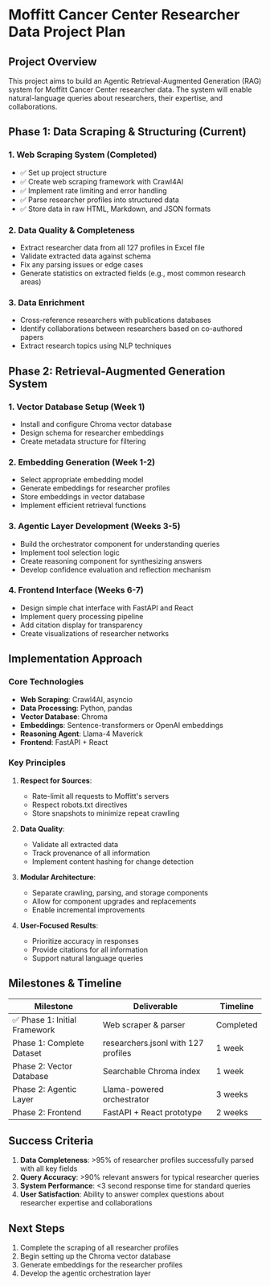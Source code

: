 # Moffitt Cancer Center Researcher Data Project Plan

## Project Overview

This project aims to build an Agentic Retrieval-Augmented Generation (RAG) system for Moffitt Cancer Center researcher data. The system will enable natural-language queries about researchers, their expertise, and collaborations.

## Phase 1: Data Scraping & Structuring (Current)

### 1. Web Scraping System (Completed)
- ✅ Set up project structure
- ✅ Create web scraping framework with Crawl4AI
- ✅ Implement rate limiting and error handling
- ✅ Parse researcher profiles into structured data
- ✅ Store data in raw HTML, Markdown, and JSON formats

### 2. Data Quality & Completeness
- Extract researcher data from all 127 profiles in Excel file
- Validate extracted data against schema
- Fix any parsing issues or edge cases
- Generate statistics on extracted fields (e.g., most common research areas)

### 3. Data Enrichment
- Cross-reference researchers with publications databases
- Identify collaborations between researchers based on co-authored papers
- Extract research topics using NLP techniques

## Phase 2: Retrieval-Augmented Generation System

### 1. Vector Database Setup (Week 1)
- Install and configure Chroma vector database
- Design schema for researcher embeddings
- Create metadata structure for filtering

### 2. Embedding Generation (Week 1-2)
- Select appropriate embedding model
- Generate embeddings for researcher profiles
- Store embeddings in vector database
- Implement efficient retrieval functions

### 3. Agentic Layer Development (Weeks 3-5)
- Build the orchestrator component for understanding queries
- Implement tool selection logic
- Create reasoning component for synthesizing answers
- Develop confidence evaluation and reflection mechanism

### 4. Frontend Interface (Weeks 6-7)
- Design simple chat interface with FastAPI and React
- Implement query processing pipeline
- Add citation display for transparency
- Create visualizations of researcher networks

## Implementation Approach

### Core Technologies
- **Web Scraping**: Crawl4AI, asyncio
- **Data Processing**: Python, pandas
- **Vector Database**: Chroma
- **Embeddings**: Sentence-transformers or OpenAI embeddings
- **Reasoning Agent**: Llama-4 Maverick
- **Frontend**: FastAPI + React

### Key Principles
1. **Respect for Sources**:
   - Rate-limit all requests to Moffitt's servers
   - Respect robots.txt directives
   - Store snapshots to minimize repeat crawling

2. **Data Quality**:
   - Validate all extracted data
   - Track provenance of all information
   - Implement content hashing for change detection

3. **Modular Architecture**:
   - Separate crawling, parsing, and storage components
   - Allow for component upgrades and replacements
   - Enable incremental improvements

4. **User-Focused Results**:
   - Prioritize accuracy in responses
   - Provide citations for all information
   - Support natural language queries

## Milestones & Timeline

| Milestone | Deliverable | Timeline |
|-----------|-------------|----------|
| ✅ Phase 1: Initial Framework | Web scraper & parser | Completed |
| Phase 1: Complete Dataset | researchers.jsonl with 127 profiles | 1 week |
| Phase 2: Vector Database | Searchable Chroma index | 1 week |
| Phase 2: Agentic Layer | Llama-powered orchestrator | 3 weeks |
| Phase 2: Frontend | FastAPI + React prototype | 2 weeks |

## Success Criteria

1. **Data Completeness**: >95% of researcher profiles successfully parsed with all key fields
2. **Query Accuracy**: >90% relevant answers for typical researcher queries
3. **System Performance**: <3 second response time for standard queries
4. **User Satisfaction**: Ability to answer complex questions about researcher expertise and collaborations

## Next Steps

1. Complete the scraping of all researcher profiles
2. Begin setting up the Chroma vector database
3. Generate embeddings for the researcher profiles
4. Develop the agentic orchestration layer